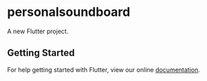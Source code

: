 # personalsoundboard

A new Flutter project.

## Getting Started

For help getting started with Flutter, view our online
[documentation](https://flutter.io/).

